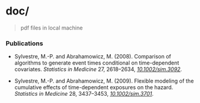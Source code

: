 # doc/

> pdf files in local machine

### Publications

-   Sylvestre, M.-P. and Abrahamowicz, M. (2008). Comparison of
    algorithms to generate event times conditional on time-dependent
    covariates. *Statistics in Medicine* 27, 2618–2634,
    <u>*[10.1002/sim.3092](https://doi.org/10.1002/sim.3092)*</u>.

-   Sylvestre, M.-P. and Abrahamowicz, M. (2009). Flexible modeling of
    the cumulative effects of time-dependent exposures on the hazard.
    *Statistics in Medicine* 28, 3437–3453,
    <u>*[10.1002/sim.3701](https://doi.org/10.1002/sim.3701)*</u>.
